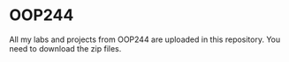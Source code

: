 # OOP244

All my labs and projects from OOP244 are uploaded in this repository. You need to download the zip files.
